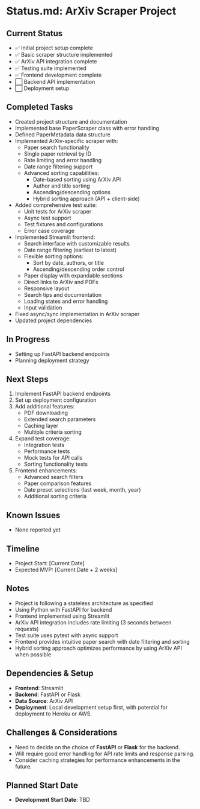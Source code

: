 # **Status.md: ArXiv Scraper Project**

## **Current Status**
- ✅ Initial project setup complete
- ✅ Basic scraper structure implemented
- ✅ ArXiv API integration complete
- ✅ Testing suite implemented
- ✅ Frontend development complete
- ⬜️ Backend API implementation
- ⬜️ Deployment setup

## **Completed Tasks**
- Created project structure and documentation
- Implemented base PaperScraper class with error handling
- Defined PaperMetadata data structure
- Implemented ArXiv-specific scraper with:
  - Paper search functionality
  - Single paper retrieval by ID
  - Rate limiting and error handling
  - Date range filtering support
  - Advanced sorting capabilities:
    - Date-based sorting using ArXiv API
    - Author and title sorting
    - Ascending/descending options
    - Hybrid sorting approach (API + client-side)
- Added comprehensive test suite:
  - Unit tests for ArXiv scraper
  - Async test support
  - Test fixtures and configurations
  - Error case coverage
- Implemented Streamlit frontend:
  - Search interface with customizable results
  - Date range filtering (earliest to latest)
  - Flexible sorting options:
    - Sort by date, authors, or title
    - Ascending/descending order control
  - Paper display with expandable sections
  - Direct links to ArXiv and PDFs
  - Responsive layout
  - Search tips and documentation
  - Loading states and error handling
  - Input validation
- Fixed async/sync implementation in ArXiv scraper
- Updated project dependencies

## **In Progress**
- Setting up FastAPI backend endpoints
- Planning deployment strategy

## **Next Steps**
1. Implement FastAPI backend endpoints
2. Set up deployment configuration
3. Add additional features:
   - PDF downloading
   - Extended search parameters
   - Caching layer
   - Multiple criteria sorting
4. Expand test coverage:
   - Integration tests
   - Performance tests
   - Mock tests for API calls
   - Sorting functionality tests
5. Frontend enhancements:
   - Advanced search filters
   - Paper comparison features
   - Date preset selections (last week, month, year)
   - Additional sorting criteria

## **Known Issues**
- None reported yet

## **Timeline**
- Project Start: [Current Date]
- Expected MVP: [Current Date + 2 weeks]

## **Notes**
- Project is following a stateless architecture as specified
- Using Python with FastAPI for backend
- Frontend implemented using Streamlit
- ArXiv API integration includes rate limiting (3 seconds between requests)
- Test suite uses pytest with async support
- Frontend provides intuitive paper search with date filtering and sorting
- Hybrid sorting approach optimizes performance by using ArXiv API when possible

## **Dependencies & Setup**
- **Frontend**: Streamlit
- **Backend**: FastAPI or Flask
- **Data Source**: ArXiv API
- **Deployment**: Local development setup first, with potential for deployment to Heroku or AWS.

## **Challenges & Considerations**
- Need to decide on the choice of **FastAPI** or **Flask** for the backend.
- Will require good error handling for API rate limits and response parsing.
- Consider caching strategies for performance enhancements in the future.

## **Planned Start Date**
- **Development Start Date**: TBD